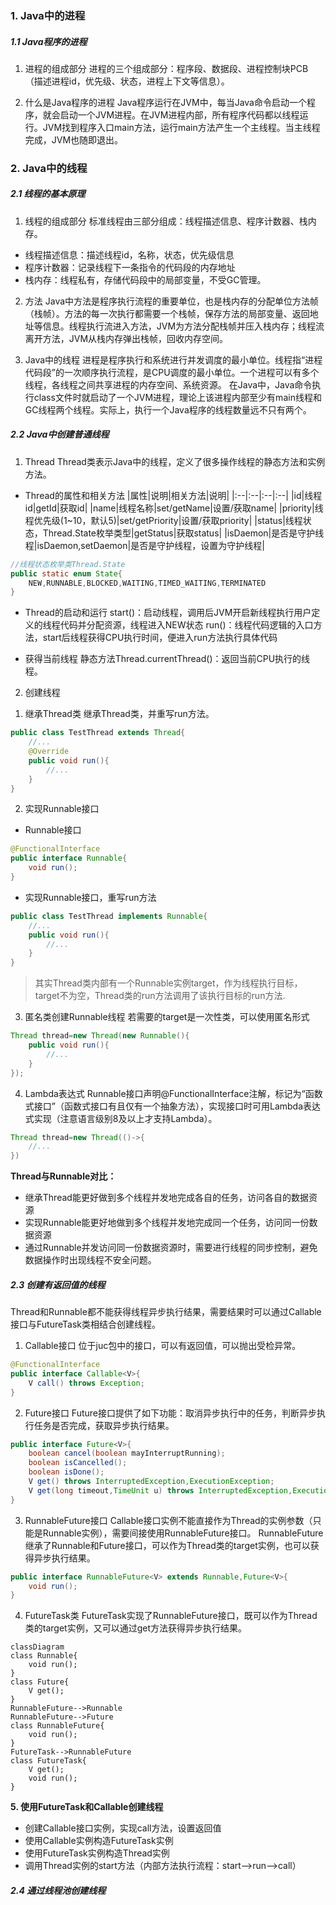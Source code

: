 ### 1. Java中的进程
##### 1.1 Java程序的进程
1. 进程的组成部分
进程的三个组成部分：程序段、数据段、进程控制块PCB（描述进程id，优先级、状态，进程上下文等信息）。

2. 什么是Java程序的进程
Java程序运行在JVM中，每当Java命令启动一个程序，就会启动一个JVM进程。在JVM进程内部，所有程序代码都以线程运行。JVM找到程序入口main方法，运行main方法产生一个主线程。当主线程完成，JVM也随即退出。

### 2. Java中的线程
##### 2.1 线程的基本原理
1. 线程的组成部分
标准线程由三部分组成：线程描述信息、程序计数器、栈内存。
- 线程描述信息：描述线程id，名称，状态，优先级信息
- 程序计数器：记录线程下一条指令的代码段的内存地址
- 栈内存：线程私有，存储代码段中的局部变量，不受GC管理。

2. 方法
Java中方法是程序执行流程的重要单位，也是栈内存的分配单位方法帧（栈帧）。方法的每一次执行都需要一个栈帧，保存方法的局部变量、返回地址等信息。线程执行流进入方法，JVM为方法分配栈帧并压入栈内存；线程流离开方法，JVM从栈内存弹出栈帧，回收内存空间。

4. Java中的线程
进程是程序执行和系统进行并发调度的最小单位。线程指“进程代码段”的一次顺序执行流程，是CPU调度的最小单位。一个进程可以有多个线程，各线程之间共享进程的内存空间、系统资源。
在Java中，Java命令执行class文件时就启动了一个JVM进程，理论上该进程内部至少有main线程和GC线程两个线程。实际上，执行一个Java程序的线程数量远不只有两个。

##### 2.2 Java中创建普通线程
1. Thread
Thread类表示Java中的线程，定义了很多操作线程的静态方法和实例方法。
- Thread的属性和相关方法
|属性|说明|相关方法|说明|
|:--|:--|:--|:--|
|id|线程id|getId|获取id|
|name|线程名称|set/getName|设置/获取name|
|priority|线程优先级(1~10，默认5)|set/getPriority|设置/获取priority|
|status|线程状态，Thread.State枚举类型|getStatus|获取status|
|isDaemon|是否是守护线程|isDaemon,setDaemon|是否是守护线程，设置为守护线程|
<!--守护线程是进程运行时提供某种后台服务的线程，比如GC线程-->
```java
//线程状态枚举类Thread.State
public static enum State{
	NEW,RUNNABLE,BLOCKED,WAITING,TIMED_WAITING,TERMINATED
}
```

- Thread的启动和运行
start()：启动线程，调用后JVM开启新线程执行用户定义的线程代码并分配资源，线程进入NEW状态
run()：线程代码逻辑的入口方法，start后线程获得CPU执行时间，便进入run方法执行具体代码

- 获得当前线程
静态方法Thread.currentThread()：返回当前CPU执行的线程。
<!--虽然一个进程有多个线程，但一个CPU内核上同一时刻只有一个线程正在执行，即currentThread。由于线程切换速度极快，所以看起来像同时进行。-->

2. 创建线程
1) 继承Thread类
继承Thread类，并重写run方法。
```Java
public class TestThread extends Thread{
	//...
	@Override
	public void run(){
		//...
	}
}
```

2) 实现Runnable接口
- Runnable接口
```java
@FunctionalInterface
public interface Runnable{
	void run();
}
```
 - 实现Runnable接口，重写run方法
```java
public class TestThread implements Runnable{
	//...
	public void run(){
		//...
	}
}
```

> 其实Thread类内部有一个Runnable实例target，作为线程执行目标，target不为空，Thread类的run方法调用了该执行目标的run方法.

3) 匿名类创建Runnable线程
若需要的target是一次性类，可以使用匿名形式
```java
Thread thread=new Thread(new Runnable(){
	public void run(){
		//...
	}
});
```

4) Lambda表达式
Runnable接口声明@FunctionalInterface注解，标记为“函数式接口”（函数式接口有且仅有一个抽象方法），实现接口时可用Lambda表达式实现（注意语言级别8及以上才支持Lambda）。
```java
Thread thread=new Thread(()->{
	//...
})
```

**Thread与Runnable对比：**
- 继承Thread能更好做到多个线程并发地完成各自的任务，访问各自的数据资源
- 实现Runnable能更好地做到多个线程并发地完成同一个任务，访问同一份数据资源
- 通过Runnable并发访问同一份数据资源时，需要进行线程的同步控制，避免数据操作时出现线程不安全问题。

##### 2.3 创建有返回值的线程
Thread和Runnable都不能获得线程异步执行结果，需要结果时可以通过Callable接口与FutureTask类相结合创建线程。

1. Callable接口
位于juc包中的接口，可以有返回值，可以抛出受检异常。
```java
@FunctionalInterface
public interface Callable<V>{
	V call() throws Exception;
}
```

2. Future接口
Future接口提供了如下功能：取消异步执行中的任务，判断异步执行任务是否完成，获取异步执行结果。
```java
public interface Future<V>{
	boolean cancel(boolean mayInterruptRunning);
	boolean isCancelled();
	boolean isDone();
	V get() throws InterruptedException,ExecutionException;
	V get(long timeout,TimeUnit u) throws InterruptedException,ExecutionException;
}
```

3. RunnableFuture接口
Callable接口实例不能直接作为Thread的实例参数（只能是Runnable实例），需要间接使用RunnableFuture接口。
RunnableFuture继承了Runnable和Future接口，可以作为Thread类的target实例，也可以获得异步执行结果。
```java
public interface RunnableFuture<V> extends Runnable,Future<V>{
	void run();
}
```

4. FutureTask类
FutureTask实现了RunnableFuture接口，既可以作为Thread类的target实例，又可以通过get方法获得异步执行结果。
```mermaid
classDiagram
class Runnable{
	void run();
}
class Future{
	V get();
}
RunnableFuture-->Runnable
RunnableFuture-->Future
class RunnableFuture{
	void run();
}
FutureTask-->RunnableFuture
class FutureTask{
	V get();
	void run();
}
```
**5. 使用FutureTask和Callable创建线程**
- 创建Callable接口实例，实现call方法，设置返回值
- 使用Callable实例构造FutureTask实例
- 使用FutureTask实例构造Thread实例
- 调用Thread实例的start方法（内部方法执行流程：start-->run-->call）


##### 2.4 通过线程池创建线程